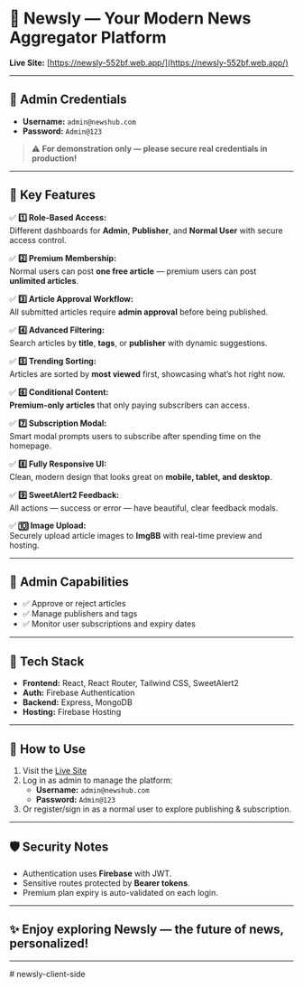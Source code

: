 # 📰 Newsly — Your Modern News Aggregator Platform

**Live Site:** [https://newsly-552bf.web.app/](https://newsly-552bf.web.app/)

---

## 👑 Admin Credentials

- **Username:** `admin@newshub.com`
- **Password:** `Admin@123`

> ⚠️ **For demonstration only — please secure real credentials in production!**

---

## 🚀 Key Features

✅ **1️⃣ Role-Based Access:**  
Different dashboards for **Admin**, **Publisher**, and **Normal User** with secure access control.

✅ **2️⃣ Premium Membership:**  
Normal users can post **one free article** — premium users can post **unlimited articles**.

✅ **3️⃣ Article Approval Workflow:**  
All submitted articles require **admin approval** before being published.

✅ **4️⃣ Advanced Filtering:**  
Search articles by **title**, **tags**, or **publisher** with dynamic suggestions.

✅ **5️⃣ Trending Sorting:**  
Articles are sorted by **most viewed** first, showcasing what’s hot right now.

✅ **6️⃣ Conditional Content:**  
**Premium-only articles** that only paying subscribers can access.

✅ **7️⃣ Subscription Modal:**  
Smart modal prompts users to subscribe after spending time on the homepage.

✅ **8️⃣ Fully Responsive UI:**  
Clean, modern design that looks great on **mobile, tablet, and desktop**.

✅ **9️⃣ SweetAlert2 Feedback:**  
All actions — success or error — have beautiful, clear feedback modals.

✅ **🔟 Image Upload:**  
Securely upload article images to **ImgBB** with real-time preview and hosting.

---

## 🔑 Admin Capabilities

- ✅ Approve or reject articles
- ✅ Manage publishers and tags
- ✅ Monitor user subscriptions and expiry dates

---

## 📌 Tech Stack

- **Frontend:** React, React Router, Tailwind CSS, SweetAlert2
- **Auth:** Firebase Authentication
- **Backend:** Express, MongoDB
- **Hosting:** Firebase Hosting

---

## 📂 How to Use

1. Visit the [Live Site](https://newsly-552bf.web.app/)
2. Log in as admin to manage the platform:
   - **Username:** `admin@newshub.com`
   - **Password:** `Admin@123`
3. Or register/sign in as a normal user to explore publishing & subscription.

---

## 🛡️ Security Notes

- Authentication uses **Firebase** with JWT.
- Sensitive routes protected by **Bearer tokens**.
- Premium plan expiry is auto-validated on each login.

---

## ✨ Enjoy exploring **Newsly** — the future of news, personalized!

---

#   n e w s l y - c l i e n t - s i d e  
 